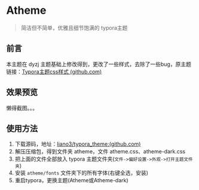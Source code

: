 # Atheme

> 简洁但不简单，优雅且细节饱满的 typora主题

## 前言

本主题在 dyzj 主题基础上修改得到，更改了一些样式，去除了一些bug，原主题链接：[Typora主题css样式 (github.com)](https://github.com/muggledy/typora-dyzj-theme)

## 效果预览

懒得截图。。。

## 使用方法

1. 下载源码，地址：[liano3/typora_theme:(github.com)](https://github.com/liano3/typora_theme)
2. 解压压缩包，得到文件夹 atheme，文件 atheme.css、atheme-dark.css
3. 把上面的文件全部放入 typora 主题文件夹(`文件->偏好设置->外观->打开主题文件夹`)
4. 安装 `atheme/fonts` 文件夹下的所有字体(右键全选，安装)
5. 重启typora，更换主题(Atheme或Atheme-dark)